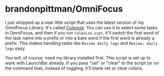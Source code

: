 # brandonpittman/OmniFocus

I just whipped up a neat little script that uses the latest version of my OmniFocus Library. It's called [Colonize](). You can use it to select some tasks in OmniFocus, and then if you run `Colonize.scpt`, it'll switch the first word of the task name into a prefix or into a bare word if the first word is already a prefix. This makes handling tasks like `Review daily logs` and `Review: daily logs` easy.

You will, of course, need my library installed first. This script is set up to work with LaunchBar already. If you pass "set" or "clear" to the script \(or on the command line\), instead of toggling, it'll blank set or clear colons.

